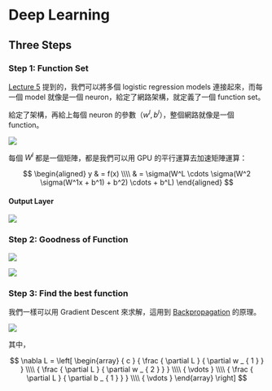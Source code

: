 # Deep Learning

## Three Steps

### Step 1: Function Set

[Lecture 5](../5) 提到的，我們可以將多個 logistic regression models 連接起來，而每一個 model 就像是一個 neuron，給定了網路架構，就定義了一個 function set。

給定了架構，再給上每個 neuron 的參數（$w^l, b^l$），整個網路就像是一個 function。

![](https://imgur.com/GWWtv4F.png)

每個 $W^l$ 都是一個矩陣，都是我們可以用 GPU 的平行運算去加速矩陣運算：

$$
\begin{aligned}
y & = f(x) \\\\
  & = \sigma(W^L \cdots \sigma(W^2 \sigma(W^1x + b^1) + b^2) \cdots + b^L)
\end{aligned}
$$

#### Output Layer

![](https://imgur.com/hAiDUEU.png)

### Step 2: Goodness of Function

![](https://imgur.com/ZoAcoSz.png)

![](https://imgur.com/M9yq5ag.png)

### Step 3: Find the best function

我們一樣可以用 Gradient Descent 來求解，這用到 [Backpropagation](../7) 的原理。

![](https://imgur.com/ahD269D.png)

其中，

$$
\nabla L = \left[ \begin{array} { c } { \frac { \partial L } { \partial w _ { 1 } } } \\\\ { \frac { \partial L } { \partial w _ { 2 } } } \\\\ { \vdots } \\\\ { \frac { \partial L } { \partial b _ { 1 } } } \\\\ { \vdots } \end{array} \right]
$$